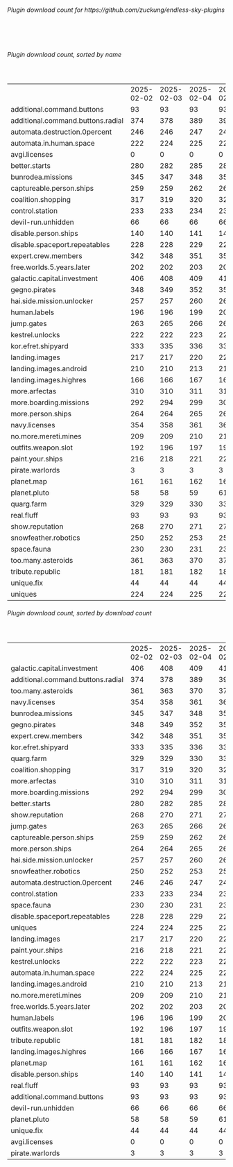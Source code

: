 <h6>Plugin download count for https://github.com/zuckung/endless-sky-plugins</h6><br>
<br>
<h6>Plugin download count, sorted by name</h6><sub><sup><br>
<table>
	<tr>
		<td></td>
		<td>2025-02-02</td>
		<td>2025-02-03</td>
		<td>2025-02-04</td>
		<td>2025-02-05</td>
		<td>2025-02-06</td>
		<td>2025-02-07</td>
		<td>2025-02-08</td>
		<td>today +</td>
	</tr>
	<tr>
		<td>additional.command.buttons</td>
		<td>93</td>
		<td>93</td>
		<td>93</td>
		<td>93</td>
		<td>93</td>
		<td>93</td>
		<td>93</td>
		<td></td>
	</tr>
	<tr>
		<td>additional.command.buttons.radial</td>
		<td>374</td>
		<td>378</td>
		<td>389</td>
		<td>395</td>
		<td>398</td>
		<td>407</td>
		<td>407</td>
		<td></td>
	</tr>
	<tr>
		<td>automata.destruction.0percent</td>
		<td>246</td>
		<td>246</td>
		<td>247</td>
		<td>249</td>
		<td>252</td>
		<td>253</td>
		<td>253</td>
		<td></td>
	</tr>
	<tr>
		<td>automata.in.human.space</td>
		<td>222</td>
		<td>224</td>
		<td>225</td>
		<td>225</td>
		<td>228</td>
		<td>229</td>
		<td>229</td>
		<td></td>
	</tr>
	<tr>
		<td>avgi.licenses</td>
		<td>0</td>
		<td>0</td>
		<td>0</td>
		<td>0</td>
		<td>1</td>
		<td>4</td>
		<td>4</td>
		<td></td>
	</tr>
	<tr>
		<td>better.starts</td>
		<td>280</td>
		<td>282</td>
		<td>285</td>
		<td>289</td>
		<td>292</td>
		<td>295</td>
		<td>295</td>
		<td></td>
	</tr>
	<tr>
		<td>bunrodea.missions</td>
		<td>345</td>
		<td>347</td>
		<td>348</td>
		<td>355</td>
		<td>358</td>
		<td>361</td>
		<td>365</td>
		<td>+ 4</td>
	</tr>
	<tr>
		<td>captureable.person.ships</td>
		<td>259</td>
		<td>259</td>
		<td>262</td>
		<td>266</td>
		<td>269</td>
		<td>272</td>
		<td>274</td>
		<td>+ 2</td>
	</tr>
	<tr>
		<td>coalition.shopping</td>
		<td>317</td>
		<td>319</td>
		<td>320</td>
		<td>324</td>
		<td>327</td>
		<td>330</td>
		<td>330</td>
		<td></td>
	</tr>
	<tr>
		<td>control.station</td>
		<td>233</td>
		<td>233</td>
		<td>234</td>
		<td>234</td>
		<td>237</td>
		<td>238</td>
		<td>238</td>
		<td></td>
	</tr>
	<tr>
		<td>devil-run.unhidden</td>
		<td>66</td>
		<td>66</td>
		<td>66</td>
		<td>66</td>
		<td>66</td>
		<td>66</td>
		<td>66</td>
		<td></td>
	</tr>
	<tr>
		<td>disable.person.ships</td>
		<td>140</td>
		<td>140</td>
		<td>141</td>
		<td>141</td>
		<td>144</td>
		<td>145</td>
		<td>145</td>
		<td></td>
	</tr>
	<tr>
		<td>disable.spaceport.repeatables</td>
		<td>228</td>
		<td>228</td>
		<td>229</td>
		<td>229</td>
		<td>232</td>
		<td>233</td>
		<td>233</td>
		<td></td>
	</tr>
	<tr>
		<td>expert.crew.members</td>
		<td>342</td>
		<td>348</td>
		<td>351</td>
		<td>351</td>
		<td>356</td>
		<td>357</td>
		<td>359</td>
		<td>+ 2</td>
	</tr>
	<tr>
		<td>free.worlds.5.years.later</td>
		<td>202</td>
		<td>202</td>
		<td>203</td>
		<td>203</td>
		<td>206</td>
		<td>209</td>
		<td>209</td>
		<td></td>
	</tr>
	<tr>
		<td>galactic.capital.investment</td>
		<td>406</td>
		<td>408</td>
		<td>409</td>
		<td>413</td>
		<td>416</td>
		<td>419</td>
		<td>419</td>
		<td></td>
	</tr>
	<tr>
		<td>gegno.pirates</td>
		<td>348</td>
		<td>349</td>
		<td>352</td>
		<td>352</td>
		<td>355</td>
		<td>358</td>
		<td>360</td>
		<td>+ 2</td>
	</tr>
	<tr>
		<td>hai.side.mission.unlocker</td>
		<td>257</td>
		<td>257</td>
		<td>260</td>
		<td>260</td>
		<td>263</td>
		<td>264</td>
		<td>266</td>
		<td>+ 2</td>
	</tr>
	<tr>
		<td>human.labels</td>
		<td>196</td>
		<td>196</td>
		<td>199</td>
		<td>201</td>
		<td>204</td>
		<td>205</td>
		<td>205</td>
		<td></td>
	</tr>
	<tr>
		<td>jump.gates</td>
		<td>263</td>
		<td>265</td>
		<td>266</td>
		<td>266</td>
		<td>269</td>
		<td>272</td>
		<td>274</td>
		<td>+ 2</td>
	</tr>
	<tr>
		<td>kestrel.unlocks</td>
		<td>222</td>
		<td>222</td>
		<td>223</td>
		<td>223</td>
		<td>226</td>
		<td>229</td>
		<td>229</td>
		<td></td>
	</tr>
	<tr>
		<td>kor.efret.shipyard</td>
		<td>333</td>
		<td>335</td>
		<td>336</td>
		<td>336</td>
		<td>339</td>
		<td>344</td>
		<td>344</td>
		<td></td>
	</tr>
	<tr>
		<td>landing.images</td>
		<td>217</td>
		<td>217</td>
		<td>220</td>
		<td>222</td>
		<td>227</td>
		<td>230</td>
		<td>230</td>
		<td></td>
	</tr>
	<tr>
		<td>landing.images.android</td>
		<td>210</td>
		<td>210</td>
		<td>213</td>
		<td>213</td>
		<td>216</td>
		<td>219</td>
		<td>219</td>
		<td></td>
	</tr>
	<tr>
		<td>landing.images.highres</td>
		<td>166</td>
		<td>166</td>
		<td>167</td>
		<td>169</td>
		<td>174</td>
		<td>177</td>
		<td>177</td>
		<td></td>
	</tr>
	<tr>
		<td>more.arfectas</td>
		<td>310</td>
		<td>310</td>
		<td>311</td>
		<td>311</td>
		<td>316</td>
		<td>317</td>
		<td>319</td>
		<td>+ 2</td>
	</tr>
	<tr>
		<td>more.boarding.missions</td>
		<td>292</td>
		<td>294</td>
		<td>299</td>
		<td>303</td>
		<td>308</td>
		<td>313</td>
		<td>313</td>
		<td></td>
	</tr>
	<tr>
		<td>more.person.ships</td>
		<td>264</td>
		<td>264</td>
		<td>265</td>
		<td>265</td>
		<td>268</td>
		<td>271</td>
		<td>273</td>
		<td>+ 2</td>
	</tr>
	<tr>
		<td>navy.licenses</td>
		<td>354</td>
		<td>358</td>
		<td>361</td>
		<td>369</td>
		<td>372</td>
		<td>375</td>
		<td>377</td>
		<td>+ 2</td>
	</tr>
	<tr>
		<td>no.more.mereti.mines</td>
		<td>209</td>
		<td>209</td>
		<td>210</td>
		<td>210</td>
		<td>215</td>
		<td>216</td>
		<td>216</td>
		<td></td>
	</tr>
	<tr>
		<td>outfits.weapon.slot</td>
		<td>192</td>
		<td>196</td>
		<td>197</td>
		<td>197</td>
		<td>200</td>
		<td>201</td>
		<td>203</td>
		<td>+ 2</td>
	</tr>
	<tr>
		<td>paint.your.ships</td>
		<td>216</td>
		<td>218</td>
		<td>221</td>
		<td>223</td>
		<td>226</td>
		<td>227</td>
		<td>229</td>
		<td>+ 2</td>
	</tr>
	<tr>
		<td>pirate.warlords</td>
		<td>3</td>
		<td>3</td>
		<td>3</td>
		<td>3</td>
		<td>3</td>
		<td>3</td>
		<td>3</td>
		<td></td>
	</tr>
	<tr>
		<td>planet.map</td>
		<td>161</td>
		<td>161</td>
		<td>162</td>
		<td>162</td>
		<td>165</td>
		<td>166</td>
		<td>166</td>
		<td></td>
	</tr>
	<tr>
		<td>planet.pluto</td>
		<td>58</td>
		<td>58</td>
		<td>59</td>
		<td>61</td>
		<td>64</td>
		<td>65</td>
		<td>65</td>
		<td></td>
	</tr>
	<tr>
		<td>quarg.farm</td>
		<td>329</td>
		<td>329</td>
		<td>330</td>
		<td>330</td>
		<td>335</td>
		<td>336</td>
		<td>340</td>
		<td>+ 4</td>
	</tr>
	<tr>
		<td>real.fluff</td>
		<td>93</td>
		<td>93</td>
		<td>93</td>
		<td>93</td>
		<td>93</td>
		<td>93</td>
		<td>93</td>
		<td></td>
	</tr>
	<tr>
		<td>show.reputation</td>
		<td>268</td>
		<td>270</td>
		<td>271</td>
		<td>271</td>
		<td>274</td>
		<td>275</td>
		<td>275</td>
		<td></td>
	</tr>
	<tr>
		<td>snowfeather.robotics</td>
		<td>250</td>
		<td>252</td>
		<td>253</td>
		<td>253</td>
		<td>258</td>
		<td>261</td>
		<td>261</td>
		<td></td>
	</tr>
	<tr>
		<td>space.fauna</td>
		<td>230</td>
		<td>230</td>
		<td>231</td>
		<td>231</td>
		<td>234</td>
		<td>235</td>
		<td>237</td>
		<td>+ 2</td>
	</tr>
	<tr>
		<td>too.many.asteroids</td>
		<td>361</td>
		<td>363</td>
		<td>370</td>
		<td>373</td>
		<td>378</td>
		<td>383</td>
		<td>385</td>
		<td>+ 2</td>
	</tr>
	<tr>
		<td>tribute.republic</td>
		<td>181</td>
		<td>181</td>
		<td>182</td>
		<td>183</td>
		<td>186</td>
		<td>187</td>
		<td>187</td>
		<td></td>
	</tr>
	<tr>
		<td>unique.fix</td>
		<td>44</td>
		<td>44</td>
		<td>44</td>
		<td>44</td>
		<td>44</td>
		<td>44</td>
		<td>44</td>
		<td></td>
	</tr>
	<tr>
		<td>uniques</td>
		<td>224</td>
		<td>224</td>
		<td>225</td>
		<td>226</td>
		<td>229</td>
		<td>232</td>
		<td>232</td>
		<td></td>
	</tr>
</table>
</sub></sup>
<h6>Plugin download count, sorted by download count</h6><sub><sup><br>
<table>
	<tr>
		<td></td>
		<td>2025-02-02</td>
		<td>2025-02-03</td>
		<td>2025-02-04</td>
		<td>2025-02-05</td>
		<td>2025-02-06</td>
		<td>2025-02-07</td>
		<td>2025-02-08</td>
		<td>today +</td>
	</tr>
	<tr>
		<td>galactic.capital.investment</td>
		<td>406</td>
		<td>408</td>
		<td>409</td>
		<td>413</td>
		<td>416</td>
		<td>419</td>
		<td>419</td>
		<td></td>
	</tr>
	<tr>
		<td>additional.command.buttons.radial</td>
		<td>374</td>
		<td>378</td>
		<td>389</td>
		<td>395</td>
		<td>398</td>
		<td>407</td>
		<td>407</td>
		<td></td>
	</tr>
	<tr>
		<td>too.many.asteroids</td>
		<td>361</td>
		<td>363</td>
		<td>370</td>
		<td>373</td>
		<td>378</td>
		<td>383</td>
		<td>385</td>
		<td>+ 2</td>
	</tr>
	<tr>
		<td>navy.licenses</td>
		<td>354</td>
		<td>358</td>
		<td>361</td>
		<td>369</td>
		<td>372</td>
		<td>375</td>
		<td>377</td>
		<td>+ 2</td>
	</tr>
	<tr>
		<td>bunrodea.missions</td>
		<td>345</td>
		<td>347</td>
		<td>348</td>
		<td>355</td>
		<td>358</td>
		<td>361</td>
		<td>365</td>
		<td>+ 4</td>
	</tr>
	<tr>
		<td>gegno.pirates</td>
		<td>348</td>
		<td>349</td>
		<td>352</td>
		<td>352</td>
		<td>355</td>
		<td>358</td>
		<td>360</td>
		<td>+ 2</td>
	</tr>
	<tr>
		<td>expert.crew.members</td>
		<td>342</td>
		<td>348</td>
		<td>351</td>
		<td>351</td>
		<td>356</td>
		<td>357</td>
		<td>359</td>
		<td>+ 2</td>
	</tr>
	<tr>
		<td>kor.efret.shipyard</td>
		<td>333</td>
		<td>335</td>
		<td>336</td>
		<td>336</td>
		<td>339</td>
		<td>344</td>
		<td>344</td>
		<td></td>
	</tr>
	<tr>
		<td>quarg.farm</td>
		<td>329</td>
		<td>329</td>
		<td>330</td>
		<td>330</td>
		<td>335</td>
		<td>336</td>
		<td>340</td>
		<td>+ 4</td>
	</tr>
	<tr>
		<td>coalition.shopping</td>
		<td>317</td>
		<td>319</td>
		<td>320</td>
		<td>324</td>
		<td>327</td>
		<td>330</td>
		<td>330</td>
		<td></td>
	</tr>
	<tr>
		<td>more.arfectas</td>
		<td>310</td>
		<td>310</td>
		<td>311</td>
		<td>311</td>
		<td>316</td>
		<td>317</td>
		<td>319</td>
		<td>+ 2</td>
	</tr>
	<tr>
		<td>more.boarding.missions</td>
		<td>292</td>
		<td>294</td>
		<td>299</td>
		<td>303</td>
		<td>308</td>
		<td>313</td>
		<td>313</td>
		<td></td>
	</tr>
	<tr>
		<td>better.starts</td>
		<td>280</td>
		<td>282</td>
		<td>285</td>
		<td>289</td>
		<td>292</td>
		<td>295</td>
		<td>295</td>
		<td></td>
	</tr>
	<tr>
		<td>show.reputation</td>
		<td>268</td>
		<td>270</td>
		<td>271</td>
		<td>271</td>
		<td>274</td>
		<td>275</td>
		<td>275</td>
		<td></td>
	</tr>
	<tr>
		<td>jump.gates</td>
		<td>263</td>
		<td>265</td>
		<td>266</td>
		<td>266</td>
		<td>269</td>
		<td>272</td>
		<td>274</td>
		<td>+ 2</td>
	</tr>
	<tr>
		<td>captureable.person.ships</td>
		<td>259</td>
		<td>259</td>
		<td>262</td>
		<td>266</td>
		<td>269</td>
		<td>272</td>
		<td>274</td>
		<td>+ 2</td>
	</tr>
	<tr>
		<td>more.person.ships</td>
		<td>264</td>
		<td>264</td>
		<td>265</td>
		<td>265</td>
		<td>268</td>
		<td>271</td>
		<td>273</td>
		<td>+ 2</td>
	</tr>
	<tr>
		<td>hai.side.mission.unlocker</td>
		<td>257</td>
		<td>257</td>
		<td>260</td>
		<td>260</td>
		<td>263</td>
		<td>264</td>
		<td>266</td>
		<td>+ 2</td>
	</tr>
	<tr>
		<td>snowfeather.robotics</td>
		<td>250</td>
		<td>252</td>
		<td>253</td>
		<td>253</td>
		<td>258</td>
		<td>261</td>
		<td>261</td>
		<td></td>
	</tr>
	<tr>
		<td>automata.destruction.0percent</td>
		<td>246</td>
		<td>246</td>
		<td>247</td>
		<td>249</td>
		<td>252</td>
		<td>253</td>
		<td>253</td>
		<td></td>
	</tr>
	<tr>
		<td>control.station</td>
		<td>233</td>
		<td>233</td>
		<td>234</td>
		<td>234</td>
		<td>237</td>
		<td>238</td>
		<td>238</td>
		<td></td>
	</tr>
	<tr>
		<td>space.fauna</td>
		<td>230</td>
		<td>230</td>
		<td>231</td>
		<td>231</td>
		<td>234</td>
		<td>235</td>
		<td>237</td>
		<td>+ 2</td>
	</tr>
	<tr>
		<td>disable.spaceport.repeatables</td>
		<td>228</td>
		<td>228</td>
		<td>229</td>
		<td>229</td>
		<td>232</td>
		<td>233</td>
		<td>233</td>
		<td></td>
	</tr>
	<tr>
		<td>uniques</td>
		<td>224</td>
		<td>224</td>
		<td>225</td>
		<td>226</td>
		<td>229</td>
		<td>232</td>
		<td>232</td>
		<td></td>
	</tr>
	<tr>
		<td>landing.images</td>
		<td>217</td>
		<td>217</td>
		<td>220</td>
		<td>222</td>
		<td>227</td>
		<td>230</td>
		<td>230</td>
		<td></td>
	</tr>
	<tr>
		<td>paint.your.ships</td>
		<td>216</td>
		<td>218</td>
		<td>221</td>
		<td>223</td>
		<td>226</td>
		<td>227</td>
		<td>229</td>
		<td>+ 2</td>
	</tr>
	<tr>
		<td>kestrel.unlocks</td>
		<td>222</td>
		<td>222</td>
		<td>223</td>
		<td>223</td>
		<td>226</td>
		<td>229</td>
		<td>229</td>
		<td></td>
	</tr>
	<tr>
		<td>automata.in.human.space</td>
		<td>222</td>
		<td>224</td>
		<td>225</td>
		<td>225</td>
		<td>228</td>
		<td>229</td>
		<td>229</td>
		<td></td>
	</tr>
	<tr>
		<td>landing.images.android</td>
		<td>210</td>
		<td>210</td>
		<td>213</td>
		<td>213</td>
		<td>216</td>
		<td>219</td>
		<td>219</td>
		<td></td>
	</tr>
	<tr>
		<td>no.more.mereti.mines</td>
		<td>209</td>
		<td>209</td>
		<td>210</td>
		<td>210</td>
		<td>215</td>
		<td>216</td>
		<td>216</td>
		<td></td>
	</tr>
	<tr>
		<td>free.worlds.5.years.later</td>
		<td>202</td>
		<td>202</td>
		<td>203</td>
		<td>203</td>
		<td>206</td>
		<td>209</td>
		<td>209</td>
		<td></td>
	</tr>
	<tr>
		<td>human.labels</td>
		<td>196</td>
		<td>196</td>
		<td>199</td>
		<td>201</td>
		<td>204</td>
		<td>205</td>
		<td>205</td>
		<td></td>
	</tr>
	<tr>
		<td>outfits.weapon.slot</td>
		<td>192</td>
		<td>196</td>
		<td>197</td>
		<td>197</td>
		<td>200</td>
		<td>201</td>
		<td>203</td>
		<td>+ 2</td>
	</tr>
	<tr>
		<td>tribute.republic</td>
		<td>181</td>
		<td>181</td>
		<td>182</td>
		<td>183</td>
		<td>186</td>
		<td>187</td>
		<td>187</td>
		<td></td>
	</tr>
	<tr>
		<td>landing.images.highres</td>
		<td>166</td>
		<td>166</td>
		<td>167</td>
		<td>169</td>
		<td>174</td>
		<td>177</td>
		<td>177</td>
		<td></td>
	</tr>
	<tr>
		<td>planet.map</td>
		<td>161</td>
		<td>161</td>
		<td>162</td>
		<td>162</td>
		<td>165</td>
		<td>166</td>
		<td>166</td>
		<td></td>
	</tr>
	<tr>
		<td>disable.person.ships</td>
		<td>140</td>
		<td>140</td>
		<td>141</td>
		<td>141</td>
		<td>144</td>
		<td>145</td>
		<td>145</td>
		<td></td>
	</tr>
	<tr>
		<td>real.fluff</td>
		<td>93</td>
		<td>93</td>
		<td>93</td>
		<td>93</td>
		<td>93</td>
		<td>93</td>
		<td>93</td>
		<td></td>
	</tr>
	<tr>
		<td>additional.command.buttons</td>
		<td>93</td>
		<td>93</td>
		<td>93</td>
		<td>93</td>
		<td>93</td>
		<td>93</td>
		<td>93</td>
		<td></td>
	</tr>
	<tr>
		<td>devil-run.unhidden</td>
		<td>66</td>
		<td>66</td>
		<td>66</td>
		<td>66</td>
		<td>66</td>
		<td>66</td>
		<td>66</td>
		<td></td>
	</tr>
	<tr>
		<td>planet.pluto</td>
		<td>58</td>
		<td>58</td>
		<td>59</td>
		<td>61</td>
		<td>64</td>
		<td>65</td>
		<td>65</td>
		<td></td>
	</tr>
	<tr>
		<td>unique.fix</td>
		<td>44</td>
		<td>44</td>
		<td>44</td>
		<td>44</td>
		<td>44</td>
		<td>44</td>
		<td>44</td>
		<td></td>
	</tr>
	<tr>
		<td>avgi.licenses</td>
		<td>0</td>
		<td>0</td>
		<td>0</td>
		<td>0</td>
		<td>1</td>
		<td>4</td>
		<td>4</td>
		<td></td>
	</tr>
	<tr>
		<td>pirate.warlords</td>
		<td>3</td>
		<td>3</td>
		<td>3</td>
		<td>3</td>
		<td>3</td>
		<td>3</td>
		<td>3</td>
		<td></td>
	</tr>
</table>
</sub></sup>
